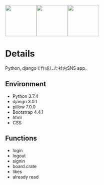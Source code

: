 <img src="https://normalblog.net/system/wp-content/uploads/2018/06/python.png" width="100"><img src="https://webty.jp/staffblog/wp-content/uploads/2018/08/thumbnail_django.jpg" width="100"><img src="https://getbootstrap.jp/docs/4.4/assets/img/bootstrap-stack.png" width="100">

# Details
Python, djangoで作成した社内SNS app。


## Environment
- Python 3.7.4
- django 3.0.1
- pillow 7.0.0
- Bootstrap 4.4.1
- html
- CSS

## Functions
- login
- logout
- signin
- board.crate
- likes
- already read
